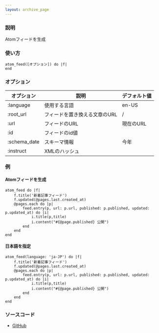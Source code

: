 ```yaml
---
layout: archive_page
---
```

### 説明
Atomフィードを生成

### 使い方
    atom_feed([オプション]) do |f|
    end

### オプション

オプション        | 説明                 | デフォルト値
-------------|----------------------|-------
:language    | 使用する言語           | en-US
:root_url    | フィードを置き換える文章のURL | /
:url         | フィードのURL             | 現在のURL
:id          | フィードのid値            |
:schema_date | スキーマ情報             | 今年
:instruct    | XMLのハッシュ             |

### 例
#### Atomフィードを生成
    atom_feed do |f|
        f.title('新着記事フィード')
        f.updated(@pages.last.created_at)
        @pages.each do |p|
            feed.entry(p, url: p.url, published: p.published, updated: p.updated_at) do |i|
                i.title(p,title)
                i.content("#{@page.published} 公開")
            end
        end
    end

#### 日本語を指定
    atom_feed(language: 'ja-JP') do |f|
        f.title('新着記事フィード')
        f.updated(@pages.last.created_at)
        @pages.each do |p|
            feed.entry(p, url: p.url, published: p.published, updated: p.updated_at) do |i|
                i.title(p,title)
                i.content("#{@page.published} 公開")
            end
        end
    end

### ソースコード
* [GitHub](https://github.com/rails/rails/blob/ac30e389ecfa0e26e3d44c1eda8488ddf63b3ecc/actionview/lib/action_view/helpers/atom_feed_helper.rb#L98)